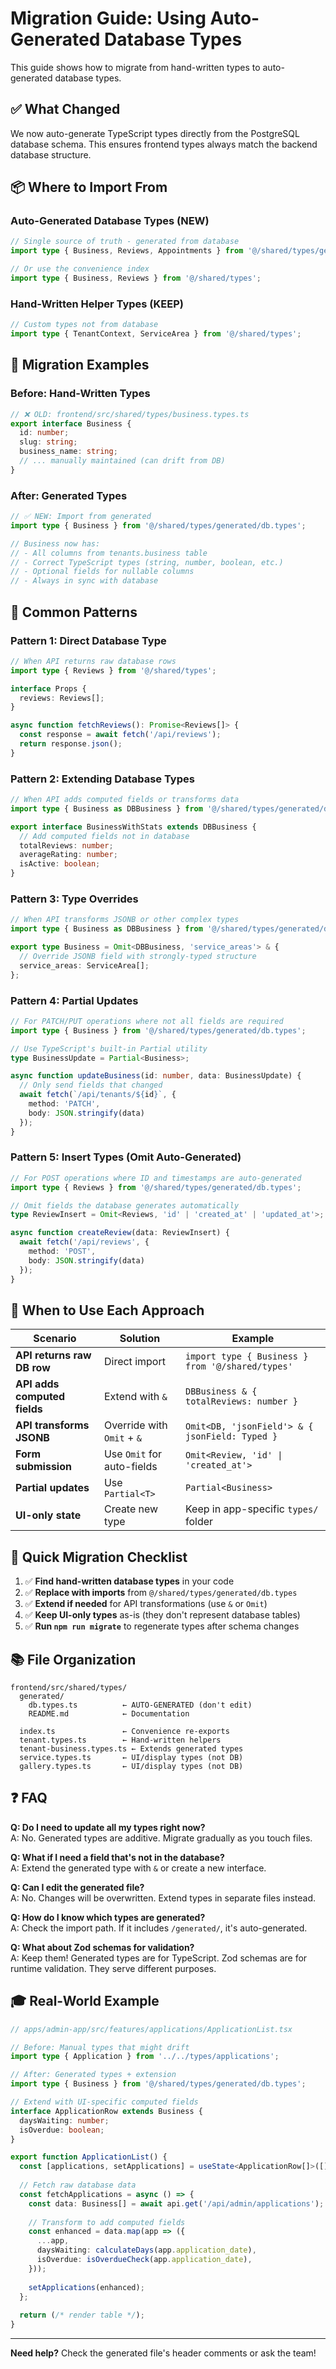 # Migration Guide: Using Auto-Generated Database Types

This guide shows how to migrate from hand-written types to auto-generated database types.

## ✅ What Changed

We now auto-generate TypeScript types directly from the PostgreSQL database schema. This ensures frontend types always match the backend database structure.

## 📦 Where to Import From

### Auto-Generated Database Types (NEW)
```typescript
// Single source of truth - generated from database
import type { Business, Reviews, Appointments } from '@/shared/types/generated/db.types';

// Or use the convenience index
import type { Business, Reviews } from '@/shared/types';
```

### Hand-Written Helper Types (KEEP)
```typescript
// Custom types not from database
import type { TenantContext, ServiceArea } from '@/shared/types';
```

## 🔄 Migration Examples

### Before: Hand-Written Types
```typescript
// ❌ OLD: frontend/src/shared/types/business.types.ts
export interface Business {
  id: number;
  slug: string;
  business_name: string;
  // ... manually maintained (can drift from DB)
}
```

### After: Generated Types
```typescript
// ✅ NEW: Import from generated
import type { Business } from '@/shared/types/generated/db.types';

// Business now has:
// - All columns from tenants.business table
// - Correct TypeScript types (string, number, boolean, etc.)
// - Optional fields for nullable columns
// - Always in sync with database
```

## 📝 Common Patterns

### Pattern 1: Direct Database Type
```typescript
// When API returns raw database rows
import type { Reviews } from '@/shared/types';

interface Props {
  reviews: Reviews[];
}

async function fetchReviews(): Promise<Reviews[]> {
  const response = await fetch('/api/reviews');
  return response.json();
}
```

### Pattern 2: Extending Database Types
```typescript
// When API adds computed fields or transforms data
import type { Business as DBBusiness } from '@/shared/types/generated/db.types';

export interface BusinessWithStats extends DBBusiness {
  // Add computed fields not in database
  totalReviews: number;
  averageRating: number;
  isActive: boolean;
}
```

### Pattern 3: Type Overrides
```typescript
// When API transforms JSONB or other complex types
import type { Business as DBBusiness } from '@/shared/types/generated/db.types';

export type Business = Omit<DBBusiness, 'service_areas'> & {
  // Override JSONB field with strongly-typed structure
  service_areas: ServiceArea[];
};
```

### Pattern 4: Partial Updates
```typescript
// For PATCH/PUT operations where not all fields are required
import type { Business } from '@/shared/types/generated/db.types';

// Use TypeScript's built-in Partial utility
type BusinessUpdate = Partial<Business>;

async function updateBusiness(id: number, data: BusinessUpdate) {
  // Only send fields that changed
  await fetch(`/api/tenants/${id}`, {
    method: 'PATCH',
    body: JSON.stringify(data)
  });
}
```

### Pattern 5: Insert Types (Omit Auto-Generated)
```typescript
// For POST operations where ID and timestamps are auto-generated
import type { Reviews } from '@/shared/types/generated/db.types';

// Omit fields the database generates automatically
type ReviewInsert = Omit<Reviews, 'id' | 'created_at' | 'updated_at'>;

async function createReview(data: ReviewInsert) {
  await fetch('/api/reviews', {
    method: 'POST',
    body: JSON.stringify(data)
  });
}
```

## 🎯 When to Use Each Approach

| Scenario | Solution | Example |
|----------|----------|---------|
| **API returns raw DB row** | Direct import | `import type { Business } from '@/shared/types'` |
| **API adds computed fields** | Extend with `&` | `DBBusiness & { totalReviews: number }` |
| **API transforms JSONB** | Override with `Omit` + `&` | `Omit<DB, 'jsonField'> & { jsonField: Typed }` |
| **Form submission** | Use `Omit` for auto-fields | `Omit<Review, 'id' \| 'created_at'>` |
| **Partial updates** | Use `Partial<T>` | `Partial<Business>` |
| **UI-only state** | Create new type | Keep in app-specific `types/` folder |

## 🚀 Quick Migration Checklist

1. ✅ **Find hand-written database types** in your code
2. ✅ **Replace with imports** from `@/shared/types/generated/db.types`
3. ✅ **Extend if needed** for API transformations (use `&` or `Omit`)
4. ✅ **Keep UI-only types** as-is (they don't represent database tables)
5. ✅ **Run `npm run migrate`** to regenerate types after schema changes

## 📚 File Organization

```
frontend/src/shared/types/
  generated/
    db.types.ts          ← AUTO-GENERATED (don't edit)
    README.md            ← Documentation
  
  index.ts               ← Convenience re-exports
  tenant.types.ts        ← Hand-written helpers
  tenant-business.types.ts ← Extends generated types
  service.types.ts       ← UI/display types (not DB)
  gallery.types.ts       ← UI/display types (not DB)
```

## ❓ FAQ

**Q: Do I need to update all my types right now?**  
A: No. Generated types are additive. Migrate gradually as you touch files.

**Q: What if I need a field that's not in the database?**  
A: Extend the generated type with `&` or create a new interface.

**Q: Can I edit the generated file?**  
A: No. Changes will be overwritten. Extend types in separate files instead.

**Q: How do I know which types are generated?**  
A: Check the import path. If it includes `/generated/`, it's auto-generated.

**Q: What about Zod schemas for validation?**  
A: Keep them! Generated types are for TypeScript. Zod schemas are for runtime validation. They serve different purposes.

## 🎓 Real-World Example

```typescript
// apps/admin-app/src/features/applications/ApplicationList.tsx

// Before: Manual types that might drift
import type { Application } from '../../types/applications';

// After: Generated types + extension
import type { Business } from '@/shared/types/generated/db.types';

// Extend with UI-specific computed fields
interface ApplicationRow extends Business {
  daysWaiting: number;
  isOverdue: boolean;
}

export function ApplicationList() {
  const [applications, setApplications] = useState<ApplicationRow[]>([]);
  
  // Fetch raw database data
  const fetchApplications = async () => {
    const data: Business[] = await api.get('/api/admin/applications');
    
    // Transform to add computed fields
    const enhanced = data.map(app => ({
      ...app,
      daysWaiting: calculateDays(app.application_date),
      isOverdue: isOverdueCheck(app.application_date),
    }));
    
    setApplications(enhanced);
  };
  
  return (/* render table */);
}
```

---

**Need help?** Check the generated file's header comments or ask the team!

